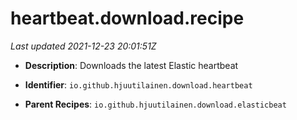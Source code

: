 # heartbeat.download.recipe

_Last updated 2021-12-23 20:01:51Z_

- **Description**: Downloads the latest Elastic heartbeat

- **Identifier**: `io.github.hjuutilainen.download.heartbeat`

- **Parent Recipes**: `io.github.hjuutilainen.download.elasticbeat`
